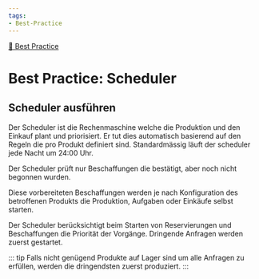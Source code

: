 ```yaml
---
tags:
- Best-Practice
---
```

[🔗 Best Practice](Best%20Practice.md)
# Best Practice: Scheduler

## Scheduler ausführen 

Der Scheduler ist die Rechenmaschine welche die Produktion und den Einkauf plant und priorisiert. Er tut dies automatisch basierend auf den Regeln die pro Produkt definiert sind. Standardmässig läuft der scheduler jede Nacht um 24:00 Uhr.

Der Scheduler prüft nur Beschaffungen die bestätigt, aber noch nicht begonnen wurden.

Diese vorbereiteten Beschaffungen werden je nach Konfiguration des betroffenen Produkts die Produktion, Aufgaben oder Einkäufe selbst starten.

Der Scheduler berücksichtigt beim Starten von Reservierungen und Beschaffungen die Priorität der Vorgänge. Dringende Anfragen werden zuerst gestartet.

::: tip
Falls nicht genügend Produkte auf Lager sind um alle Anfragen zu erfüllen, werden die dringendsten zuerst produziert.
:::